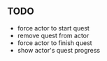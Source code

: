 
## TODO
- force actor to start quest
- remove quest from actor
- force actor to finish quest
- show actor's quest progress